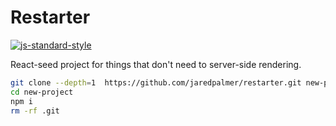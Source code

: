 # Restarter

[![js-standard-style](https://img.shields.io/badge/code%20style-standard-brightgreen.svg)](http://standardjs.com/)

React-seed project for things that don't need to server-side rendering.

```bash
git clone --depth=1  https://github.com/jaredpalmer/restarter.git new-project
cd new-project
npm i
rm -rf .git
```
